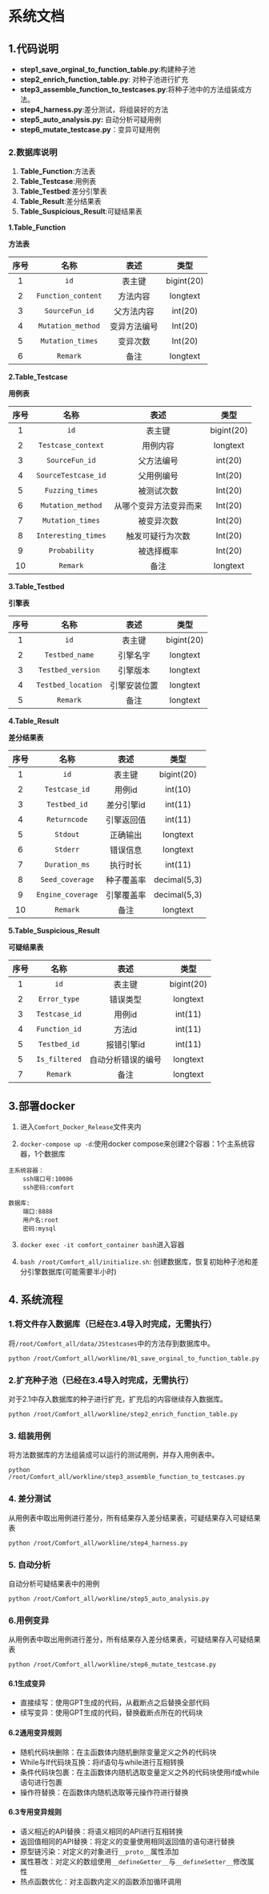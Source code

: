 # 系统文档



## 1.代码说明
* **step1_save_orginal_to_function_table.py**:构建种子池
* **step2_enrich_function_table.py**: 对种子池进行扩充
* **step3_assemble_function_to_testcases.py**:将种子池中的方法组装成方法。
* **step4_harness.py**:差分测试，将组装好的方法
 * **step5_auto_analysis.py:** 自动分析可疑用例
* **step6_mutate_testcase.py**：变异可疑用例



### 2.数据库说明

1. **Table_Function**:方法表
2. **Table_Testcase**:用例表
3. **Table_Testbed**:差分引擎表
4. **Table_Result**:差分结果表
5. **Table_Suspicious_Result**:可疑结果表



**1.Table_Function**

**方法表**

| 序号 |        名称        |     表述     |    类型    |
| :--: | :----------------: | :----------: | :--------: |
|  1   |        `id`        |    表主键    | bigint(20) |
|  2   | `Function_content` |   方法内容   |  longtext  |
|  3   |   `SourceFun_id`   |  父方法内容  |  int(20)   |
|  4   | `Mutation_method`  | 变异方法编号 |  Int(20)   |
|  5   |  `Mutation_times`  |   变异次数   |  Int(20)   |
|  6   |      `Remark`      |     备注     |  longtext  |



**2.Table_Testcase**

**用例表**

| 序号 |        名称         |          表述          |    类型    |
| :--: | :-----------------: | :--------------------: | :--------: |
|  1   |        `id`         |         表主键         | bigint(20) |
|  2   | `Testcase_context`  |        用例内容        |  longtext  |
|  3   |   `SourceFun_id`    |       父方法编号       |  int(20)   |
|  4   | `SourceTestcase_id` |       父用例编号       |  Int(20)   |
|  5   |   `Fuzzing_times`   |       被测试次数       |  Int(20)   |
|  6   |  `Mutation_method`  | 从哪个变异方法变异而来 |  Int(20)   |
|  7   |  `Mutation_times`   |       被变异次数       |  Int(20)   |
|  8   | `Interesting_times` |    触发可疑行为次数    |  Int(20)   |
|  9   |    `Probability`    |       被选择概率       |  Int(20)   |
|  10  |      `Remark`       |          备注          |  longtext  |



**3.Table_Testbed**

**引擎表**

| 序号 |        名称        |     表述     |    类型    |
| :--: | :----------------: | :----------: | :--------: |
|  1   |        `id`        |    表主键    | bigint(20) |
|  2   |   `Testbed_name`   |   引擎名字   |  longtext  |
|  3   | `Testbed_version`  |   引擎版本   |  longtext  |
|  4   | `Testbed_location` | 引擎安装位置 |  longtext  |
|  5   |      `Remark`      |     备注     |  longtext  |



**4.Table_Result**

**差分结果表**

| 序号 |       名称        |    表述    |     类型     |
| :--: | :---------------: | :--------: | :----------: |
|  1   |       `id`        |   表主键   |  bigint(20)  |
|  2   |   `Testcase_id`   |   用例id   |   int(10)    |
|  3   |   `Testbed_id`    | 差分引擎id |   int(11)    |
|  4   |   `Returncode`    | 引擎返回值 |   int(11)    |
|  5   |     `Stdout`      |  正确输出  |   longtext   |
|  6   |     `Stderr`      |  错误信息  |   longtext   |
|  7   |   `Duration_ms`   |  执行时长  |   int(11)    |
|  8   |  `Seed_coverage`  | 种子覆盖率 | decimal(5,3) |
|  9   | `Engine_coverage` | 引擎覆盖率 | decimal(5,3) |
|  10  |     `Remark`      |    备注    |   longtext   |



**5.Table_Suspicious_Result**

**可疑结果表**

| 序号 |     名称      |        表述        |    类型    |
| :--: | :-----------: | :----------------: | :--------: |
|  1   |     `id`      |       表主键       | bigint(20) |
|  2   | `Error_type`  |      错误类型      |  longtext  |
|  3   | `Testcase_id` |       用例id       |  int(11)   |
|  4   | `Function_id` |       方法id       |  int(11)   |
|  5   | `Testbed_id`  |     报错引擎id     |  int(11)   |
|  5   | `Is_filtered` | 自动分析错误的编号 |  longtext  |
|  7   |   `Remark`    |        备注        |  longtext  |



## 3.部署docker

1. 进入`Comfort_Docker_Release`文件夹内

2. `docker-compose up -d`:使用docker compose来创建2个容器：1个主系统容器，1个数据库

```
主系统容器：
	ssh端口号:10086
	ssh密码:comfort

数据库:
	端口:8888
	用户名:root
	密码:mysql
```

3. `docker exec -it comfort_container bash`进入容器

4. `bash /root/Comfort_all/initialize.sh`: 创建数据库，恢复初始种子池和差分引擎数据库(可能需要半小时)



## 4. 系统流程

### 1.将文件存入数据库（已经在3.4导入时完成，无需执行）

将`/root/Comfort_all/data/JStestcases`中的方法存到数据库中。

`python /root/Comfort_all/workline/01_save_orginal_to_function_table.py`



### 2.扩充种子池（已经在3.4导入时完成，无需执行）

对于2.1中存入数据库的种子进行扩充，扩充后的内容继续存入数据库。

`python /root/Comfort_all/workline/step2_enrich_function_table.py`



### 3. 组装用例

将方法数据库的方法组装成可以运行的测试用例，并存入用例表中。

`python /root/Comfort_all/workline/step3_assemble_function_to_testcases.py`



### 4. 差分测试

从用例表中取出用例进行差分，所有结果存入差分结果表，可疑结果存入可疑结果表

`python /root/Comfort_all/workline/step4_harness.py`



### 5. 自动分析

自动分析可疑结果表中的用例

`python /root/Comfort_all/workline/step5_auto_analysis.py`

### 6.用例变异

从用例表中取出用例进行差分，所有结果存入差分结果表，可疑结果存入可疑结果表

`python /root/Comfort_all/workline/step6_mutate_testcase.py`

#### 6.1生成变异

- 直接续写：使用GPT生成的代码，从截断点之后替换全部代码
- 续写变异：使用GPT生成的代码，替换截断点所在的代码块

#### 6.2通用变异规则

- 随机代码块删除：在主函数体内随机删除变量定义之外的代码块
- While与If代码块互换：将if语句与while进行互相转换
- 条件代码块包裹：在主函数体内随机选取变量定义之外的代码块使用if或while语句进行包裹
- 操作符替换：在函数体内随机选取等元操作符进行替换

#### 6.3专用变异规则

- 语义相近的API替换：将语义相同的API进行互相转换
- 返回值相同的API替换：将定义的变量使用相同返回值的语句进行替换
- 原型链污染：对定义的对象进行`__proto__`属性添加
- 属性篡改：对定义的数组使用`__defineGetter__`与`__defineSetter__`修改属性
- 热点函数优化：对主函数内定义的函数添加循环调用



